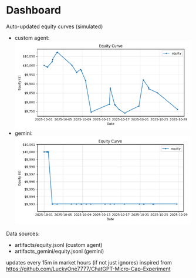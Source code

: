 # Dashboard

Auto-updated equity curves (simulated)

- custom agent: ![Equity Curve](artifacts/equity.png?v=f9c1286)
- gemini: ![Equity Curve (Gemini)](artifacts_gemini/equity.png?v=f9c1286)

Data sources:
- artifacts/equity.jsonl (custom agent)
- artifacts_gemini/equity.jsonl (gemini)

updates every 15m in market hours (if not just ignores)
inspired from https://github.com/LuckyOne7777/ChatGPT-Micro-Cap-Experiment